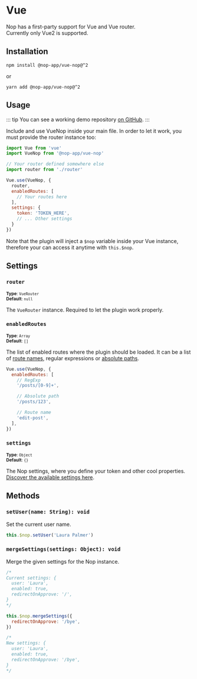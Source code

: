 # Vue

Nop has a first-party support for Vue and Vue router.  
Currently only Vue2 is supported.

## Installation

```shell
npm install @nop-app/vue-nop@^2
```

or

```shell
yarn add @nop-app/vue-nop@^2
```

## Usage

::: tip
You can see a working demo repository [on GitHub](https://github.com/nop-app/demo-vue-router).
:::

Include and use VueNop inside your main file. In order to let it work, you must provide the router instance too:

```js
import Vue from 'vue'
import VueNop from '@nop-app/vue-nop'

// Your router defined somewhere else
import router from './router'

Vue.use(VueNop, {
  router,
  enabledRoutes: [
    // Your routes here
  ],
  settings: {
    token: 'TOKEN_HERE',
    // ... Other settings
  }
})
```

Note that the plugin will inject a `$nop` variable inside your Vue instance, therefore your can access it anytime with `this.$nop`.

## Settings

### `router`

<small>**Type**: `VueRouter`</small>  
<small>**Default**: `null`</small>  

The `VueRouter` instance. Required to let the plugin work properly.

### `enabledRoutes`

<small>**Type**: `Array`</small>  
<small>**Default**: `[]`</small>  

The list of enabled routes where the plugin should be loaded. It can be a list of [route names](https://router.vuejs.org/guide/essentials/named-routes.html), regular expressions or [absolute paths](https://router.vuejs.org/api/#route-object-properties).

```js
Vue.use(VueNop, {
  enabledRoutes: [
    // RegExp
    '/posts/[0-9]+',

    // Absolute path
    '/posts/123',

    // Route name
    'edit-post',
  ],
})
```

### `settings`

<small>**Type**: `Object`</small>  
<small>**Default**: `{}`</small>  

The Nop settings, where you define your token and other cool properties. [Discover the available settings here](/usage/settings/).

## Methods

### `setUser(name: String): void`

Set the current user name.

```js
this.$nop.setUser('Laura Palmer')
```

### `mergeSettings(settings: Object): void`

Merge the given settings for the Nop instance.

```js
/*
Current settings: {
  user: 'Laura',
  enabled: true,
  redirectOnApprove: '/',
}
*/

this.$nop.mergeSettings({
  redirectOnApprove: '/bye',
})

/*
New settings: {
  user: 'Laura',
  enabled: true,
  redirectOnApprove: '/bye',
}
*/
```
